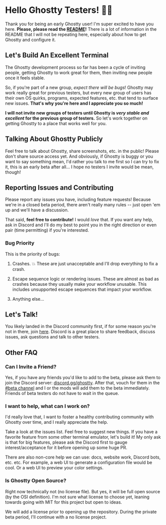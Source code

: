 # Hello Ghostty Testers! 👋👻

Thank you for being an early Ghostty user! I'm super excited to have you
here. **Please, please read the [README](https://github.com/ghostty-org/ghostty#readme)!**
There is a lot of information in the README that I will not be repeating here,
especially about how to get Ghostty and configure it.

## Let's Build An Excellent Terminal

The Ghostty development process so far has been a cycle of inviting people,
getting Ghostty to work great for them, then inviting new people once it
feels stable.

So, if you're part of a new group, _expect there will be bugs_!
Ghostty may work really great for previous testers, but every new group of
users has their own OS quirks, programs, expected features, etc. that tend
to surface new issues. **That's why you're here and I appreciate you so much!**

**I will not invite new groups of testers until Ghostty is _very stable and
excellent_ for the previous group of testers.** So let's work together on getting
Ghostty to a place that works well for you.

## Talking About Ghostty Publicly

Feel free to talk about Ghostty, share screenshots, etc. in the public!
Please don't share source access yet. And obviously, if Ghostty is buggy
or you want to say something mean, I'd rather you talk to me first so
I can try to fix it, this is an early beta after all... I hope no testers
I invite would be mean, though!

## Reporting Issues and Contributing

Please report any issues you have, including feature requests! Because we're
in a closed beta period, there aren't really many rules -- just open 'em up
and we'll have a discussion.

That said, **feel free to contribute!** I would _love_ that. If you want
any help, ask in Discord and I'll do my best to point you in the right direction
or even pair (time permitting) if you're interested.

### Bug Priority

This is the priority of bugs:

1. Crashes. 💥 These are just unacceptable and I'll drop everything to
   fix a crash.

2. Escape sequence logic or rendering issues. These are almost as bad as
   crashes because they usually make your workflow unusable. This includes
   unsupported escape sequences that impact your workflow.

3. Anything else...

## Let's Talk!

You likely landed in the Discord community first, if for some reason you're not
in there, join [here](https://discord.gg/ghostty). Discord is a great place to
share feedback, discuss issues, ask questions and talk to other testers.

## Other FAQ

### Can I Invite a Friend?

Yes, if you have any friends you'd like to add to the beta, please ask
them to join the Discord server: [discord.gg/ghostty](https://discord.gg/ghostty).
After that, vouch for them in the [#beta channel](https://discord.com/channels/1005603569187160125/1005603569711452192) and I or the mods will add them to the beta
immediately. Friends of beta testers do not have to wait in the queue.

### I want to help, what can I work on?

I'd really love that, I want to foster a healthy contributing community
with Ghostty over time, and I really appreciate the help.

Take a look at the issues list. Feel free to suggest new things. If you
have a favorite feature from some other terminal emulator, let's build it!
My only ask is that for big features, please ask the Discord first to gauge
interest/acceptance for it before opening up some huge PR.

There are also non-core help we can use: docs, website work, Discord bots,
etc. etc. For example, a web UI to generate a configuration file would be
cool. Or a web UI to preview your color settings.

### Is Ghostty Open Source?

Right now technically not (no license file). But yes, it will be full
open source (by the OSI definition). I'm not sure what license to choose
yet, leaning towards going with MIT for this project but open to ideas.

We will add a license prior to opening up the repository. During the private
beta period, I'll continue with a no license project.
